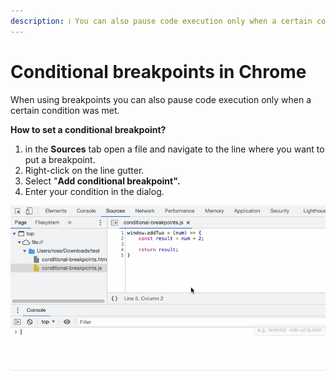 ```yaml
---
description: ℹ️ You can also pause code execution only when a certain condition was met.
---
```


# Conditional breakpoints in Chrome

When using breakpoints you can also pause code execution only when a certain condition was met.

**How to set a conditional breakpoint?**

1. in the **Sources** tab open a file and navigate to the line where you want to put a breakpoint.
2. Right-click on the line gutter.
3. Select "**Add conditional breakpoint".**
4. Enter your condition in the dialog.

![How to add conditional breakpoint](../../.gitbook/assets/conditional-breakpoint.gif)


